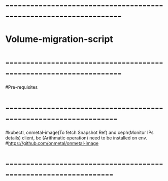 # ------------------------------------------------------------------
# Volume-migration-script
# ------------------------------------------------------------------

#Pre-requisites
# -----------------------------------------------------------------
#kubectl, onmetal-image(To fetch Snapshot Ref) and ceph(Monitor IPs details) client, bc (Arithmatic operation) need to be installed on env.
#https://github.com/onmetal/onmetal-image
# ----------------------------------------------------------------

